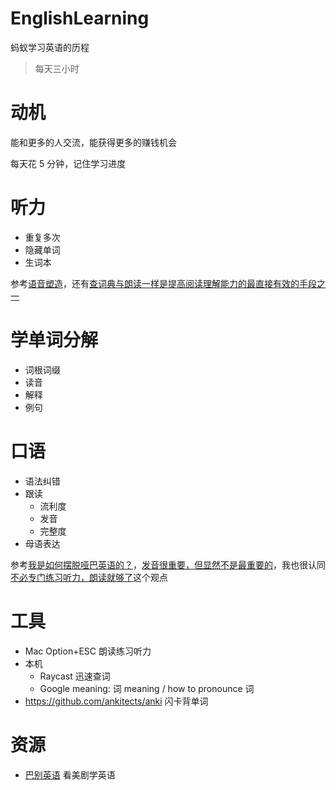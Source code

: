 # EnglishLearning
蚂蚁学习英语的历程

> 每天三小时

# 动机

能和更多的人交流，能获得更多的赚钱机会

每天花 5 分钟，记住学习进度

# 听力

* 重复多次
* 隐藏单词
* 生词本

参考[语音塑造](https://1000h.org/sounds-of-american-english/0-intro.html)，还有[查词典与朗读一样是提高阅读理解能力的最直接有效的手段之一](https://github.com/ZuodaoTech/everyone-can-use-english/blob/main/book/chapter5.md)
  
# 学单词分解

* 词根词缀
* 读音
* 解释
* 例句

# 口语

* 语法纠错
* 跟读
  - 流利度
  - 发音
  - 完整度
 * 母语表达

参考[我是如何摆脱哑巴英语的？](https://github.com/ZuodaoTech/everyone-can-use-english/blob/main/book/chapter2.md)，[发音很重要，但显然不是最重要的](https://github.com/ZuodaoTech/everyone-can-use-english/blob/main/book/chapter3.md)，我也很认同[不必专门练习听力，朗读就够了](https://github.com/ZuodaoTech/everyone-can-use-english/blob/main/book/chapter4.md)这个观点

# 工具

* Mac Option+ESC 朗读练习听力
* 本机
  * Raycast 迅速查词
  * Google meaning: 词 meaning / how to pronounce 词
* https://github.com/ankitects/anki 闪卡背单词

# 资源

* [巴别英语](https://www.babelabc.com/) 看美剧学英语
